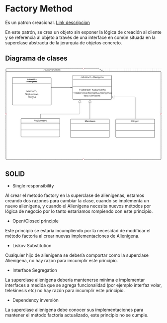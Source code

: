 # Factory Method
Es un patron creacional. [Link descripcion](https://sourcemaking.com/design_patterns/factory_method)

En este patrón, se crea un objeto sin exponer la lógica de creación al cliente y se referencia al objeto a través de una interface en común situada en la superclase abstracta de la jerarquia de objetos concreto.

## Diagrama de clases
![UML](factory_method.jpg)

## SOLID
* Single responsibility

Al crear el metodo factory en la superclase de alienigenas, estamos creando dos razones para cambiar la clase, cuando se implementa un nuevo alienigena, y cuando el Alienigena necesita nuevos métodos por lógica de negocio por lo tanto estariamos rompiendo con este principio.

* Open/Closed principle

Este principio se estaría incumpliendo por la necesidad de modificar el método factoria al crear nuevas implementaciones de Alienigena.

* Liskov Substitution

Cualquier hijo de alienigena se debería comportar como la superclase Alienigena, no hay razón para imcumplir este principio.

* Interface Segregation

La superclase alienigena debería mantenerse mínima e implementar interfaces a medida que se agrega funcionalidad (por ejemplo interfaz volar, telekinesis etc) no hay razón para incumplir este principio.

* Dependency inversión

La superclase alienigena debe conocer sus implementaciones para mantener el método factoria actualizado, este principio no se cumple.
